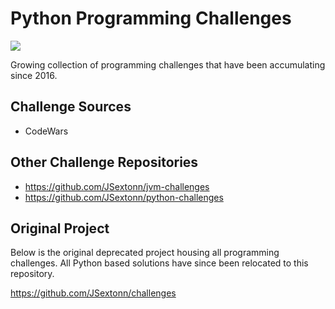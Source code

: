 # Python Programming Challenges
![](https://github.com/jsextonn/c-sharp-challenges/workflows/build/badge.svg)  

Growing collection of programming challenges that have been accumulating since 2016.

## Challenge Sources
- CodeWars

## Other Challenge Repositories
- https://github.com/JSextonn/jvm-challenges
- https://github.com/JSextonn/python-challenges

## Original Project
Below is the original deprecated project housing all programming challenges. All Python based solutions have since been relocated to this repository.

https://github.com/JSextonn/challenges
